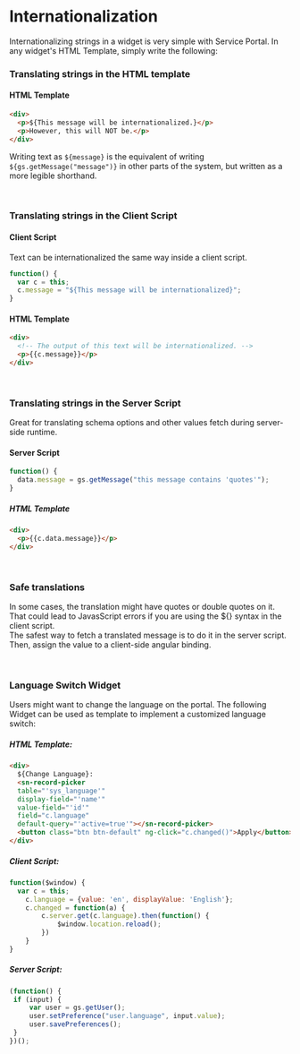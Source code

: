 # Internationalization
Internationalizing strings in a widget is very simple with Service Portal. In any widget's HTML Template, simply write the following:

### Translating strings in the HTML template
#### HTML Template
```html
<div>
  <p>${This message will be internationalized.}</p>
  <p>However, this will NOT be.</p>
</div>
```
Writing text as ``${message}`` is the equivalent of writing ``${gs.getMessage("message")}`` in other parts of the system, but written as a more legible shorthand.

<br/>

### Translating strings in the Client Script
#### Client Script
Text can be internationalized the same way inside a client script.
```javascript
function() {
  var c = this;
  c.message = "${This message will be internationalized}";
}
```
#### HTML Template
```html
<div>
  <!-- The output of this text will be internationalized. -->
  <p>{{c.message}}</p>
</div>
```

<br/>

### Translating strings in the Server Script

Great for translating schema options and other values fetch during server-side runtime. 

#### Server Script
```javascript
function() {  
  data.message = gs.getMessage("this message contains 'quotes'");
}
```

##### HTML Template
```html
<div>  
  <p>{{c.data.message}}</p>
</div>
```

<br/>

### Safe translations
In some cases, the translation might have quotes or double quotes on it. That could lead to JavasScript errors if you are using the ${} syntax in the client script.  
The safest way to fetch a translated message is to do it in the server script. 
Then, assign the value to a client-side angular binding.

<br/>

### Language Switch Widget

Users might want to change the language on the portal. The following Widget can be used as template to implement a customized language switch:

##### HTML Template:
```html
<div>
  ${Change Language}:
  <sn-record-picker 
  table="'sys_language'" 
  display-field="'name'" 
  value-field="'id'" 
  field="c.language" 
  default-query="'active=true'"></sn-record-picker> 
  <button class="btn btn-default" ng-click="c.changed()">Apply</button> 
</div>
```

##### Client Script:
```javascript
function($window) {  
  var c = this;		
	c.language = {value: 'en', displayValue: 'English'};		
	c.changed = function(a) {							
		c.server.get(c.language).then(function() {			
			$window.location.reload();			
		})		
	}	
}
```

##### Server Script:
```javascript
(function() {			
 if (input) {	 	 
	 var user = gs.getUser();	 	 	 
	 user.setPreference("user.language", input.value);
	 user.savePreferences();	 
 }
})();
```
